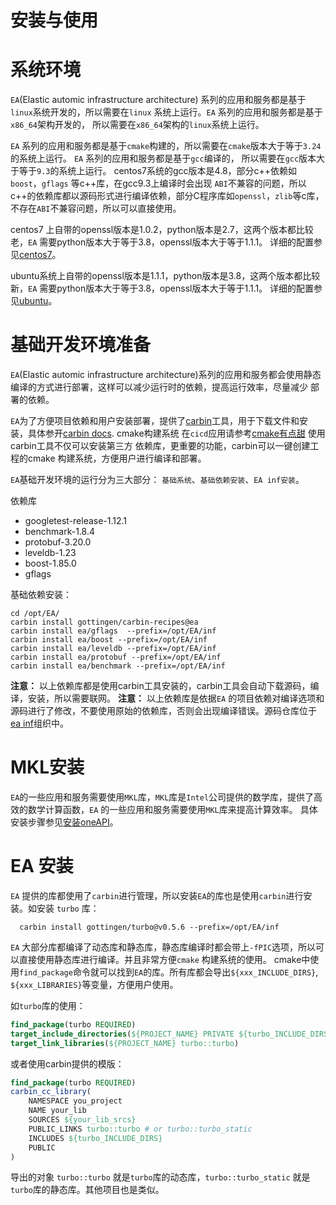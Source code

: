 安装与使用
==================

# 系统环境

`EA`(Elastic automic infrastructure architecture) 系列的应用和服务都是基于`linux`系统开发的，所以需要在`linux`
系统上运行。`EA` 系列的应用和服务都是基于`x86_64`架构开发的，
所以需要在`x86_64`架构的`linux`系统上运行。

`EA` 系列的应用和服务都是基于`cmake`构建的，所以需要在`cmake`版本大于等于`3.24`的系统上运行。 `EA`
系列的应用和服务都是基于`gcc`编译的，
所以需要在`gcc`版本大于等于`9.3`的系统上运行。 centos7系统的gcc版本是4.8，部分c++依赖如 `boost`，`gflags`
等c++库，在gcc9.3上编译时会出现
`ABI`不兼容的问题，所以c++的依赖库都以源码形式进行编译依赖，部分C程序库如`openssl`，`zlib`等c库，不存在`ABI`不兼容问题，所以可以直接使用。

centos7 上自带的openssl版本是1.0.2，python版本是2.7，这两个版本都比较老，`EA` 需要python版本大于等于3.8，openssl版本大于等于1.1.1。
详细的配置参见[centos7](inf/centos7.md)。

ubuntu系统上自带的openssl版本是1.1.1，python版本是3.8，这两个版本都比较新，`EA` 需要python版本大于等于3.8，openssl版本大于等于1.1.1。
详细的配置参见[ubuntu](inf/ubuntu.md)。

# 基础开发环境准备

`EA`(Elastic automic infrastructure architecture)系列的应用和服务都会使用静态编译的方式进行部署，这样可以减少运行时的依赖，提高运行效率，尽量减少
部署的依赖。

`EA`为了方便项目依赖和用户安装部署，提供了[carbin][1]工具，用于下载文件和安装，具体参开[carbin docs][2]. cmake构建系统
在`cicd`应用请参考[cmake有点甜](cicd/sweet_cmake.md)
使用carbin工具不仅可以安装第三方
依赖库，更重要的功能，carbin可以一键创建工程的cmake 构建系统，方便用户进行编译和部署。

`EA`基础开发环境的运行分为三大部分： `基础系统`、`基础依赖安装`、`EA inf安装`。

依赖库

* googletest-release-1.12.1
* benchmark-1.8.4
* protobuf-3.20.0
* leveldb-1.23
* boost-1.85.0
* gflags

基础依赖安装：

```shell
cd /opt/EA/
carbin install gottingen/carbin-recipes@ea
carbin install ea/gflags  --prefix=/opt/EA/inf
carbin install ea/boost --prefix=/opt/EA/inf
carbin install ea/leveldb --prefix=/opt/EA/inf
carbin install ea/protobuf --prefix=/opt/EA/inf
carbin install ea/benchmark --prefix=/opt/EA/inf
```

**注意：** 以上依赖库都是使用carbin工具安装的，carbin工具会自动下载源码，编译，安装，所以需要联网。
**注意：** 以上依赖库是依据``EA``
的项目依赖对编译选项和源码进行了修改，不要使用原始的依赖库，否则会出现编译错误。源码仓库位于[ea inf][3]组织中。

# MKL安装

`EA`的一些应用和服务需要使用`MKL`库，`MKL`库是`Intel`公司提供的数学库，提供了高效的数学计算函数，`EA`
的一些应用和服务需要使用`MKL`库来提高计算效率。
具体安装步骤参见[安装oneAPI](inf/oneapi.md)。

# EA 安装

`EA` 提供的库都使用了`carbin`进行管理，所以安装`EA`的库也是使用`carbin`进行安装。如安装 `turbo` 库：

```shell
  carbin install gottingen/turbo@v0.5.6 --prefix=/opt/EA/inf
```

`EA` 大部分库都编译了动态库和静态库，静态库编译时都会带上`-fPIC`选项，所以可以直接使用静态库进行编译。并且非常方便`cmake`
构建系统的使用。
cmake中使用`find_package`命令就可以找到`EA`的库。所有库都会导出`${xxx_INCLUDE_DIRS}`, `${xxx_LIBRARIES}`等变量，方便用户使用。

如`turbo`库的使用：

```cmake
find_package(turbo REQUIRED)
target_include_directories(${PROJECT_NAME} PRIVATE ${turbo_INCLUDE_DIRS})
target_link_libraries(${PROJECT_NAME} turbo::turbo)
```

或者使用carbin提供的模版：

```cmake
find_package(turbo REQUIRED)
carbin_cc_library(
    NAMESPACE you_project
    NAME your_lib
    SOURCES ${your_lib_srcs}
    PUBLIC_LINKS turbo::turbo # or turbo::turbo_static
    INCLUDES ${turbo_INCLUDE_DIRS}
    PUBLIC
)
```


导出的对象 `turbo::turbo` 就是`turbo`库的动态库，`turbo::turbo_static` 就是`turbo`库的静态库。其他项目也是类似。


[1]: https://github.com/gottingen/carbin

[2]: https://carbin.readthedocs.io/en/latest/

[3]: https://github.com/eainf